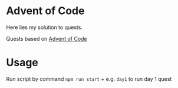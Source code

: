 # Advent of Code

 Here lies my solution to quests.
 
 Quests based on [Advent of Code](https://adventofcode.com/)

 # Usage

 Run script by command `npm run start` + e.g. `day1` to run day 1 quest 